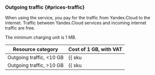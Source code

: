 ### Outgoing traffic {#prices-traffic}

When using the service, you pay for the traffic from Yandex.Cloud to the internet. Traffic between Yandex.Cloud services and incoming internet traffic are free.

The minimum charging unit is 1 MB.

| Resource category | Cost of 1 GB, with VAT |
| ----- | -----
| Outgoing traffic, <10 GB | {{ sku|KZT|network.egress.inet|number }} |
| Outgoing traffic, >10 GB | {{ sku|KZT|network.egress.inet|pricingRate.10|string }} |

